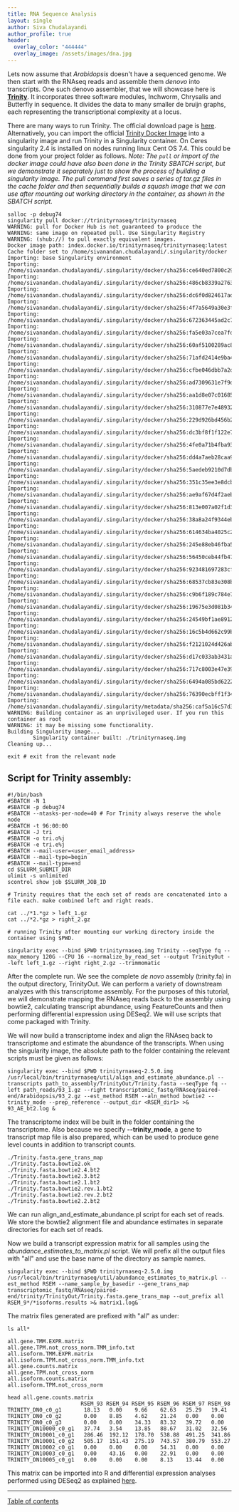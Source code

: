 ```yaml
---
title: RNA Sequence Analysis
layout: single
author: Siva Chudalayandi
author_profile: true
header:
  overlay_color: "444444"
  overlay_image: /assets/images/dna.jpg
---
```


Lets now assume that *Arabidopsis* doesn't have a sequenced genome. We then start with the RNAseq reads and assemble them *denovo* into transcripts. One such denovo assembler, that we will showcase here is [__Trinity__](https://github.com/trinityrnaseq/trinityrnaseq/wiki). It incorporates three software modules, Inchworm, Chrysalis and Butterfly in sequence. It divides the data to many smaller de bruijn graphs, each representing the transcriptional complexity at a locus.


There are many ways to run Trinity. The official download page is [here](https://github.com/trinityrnaseq/trinityrnaseq/releases).
Alternatively, you can import the official [Trinity Docker Image](https://hub.docker.com/r/trinityrnaseq/trinityrnaseq/) into a singularity image and run Trinity in a Singularity container. On Ceres singularity 2.4 is installed on nodes running linux Cent OS 7.4. This could be done from your project folder as follows.
*Note: The `pull` or import of the docker image could have also been done in the Trinity SBATCH script, but we demonstrate it separately just to show the process of building a singularity image. The pull command first saves a series of tar.gz files in the cache folder and then sequentially builds a squash image that we can use after mounting out working directory in the container, as shown in the SBATCH script.*

```
salloc -p debug74
singularity pull docker://trinityrnaseq/trinityrnaseq
WARNING: pull for Docker Hub is not guaranteed to produce the
WARNING: same image on repeated pull. Use Singularity Registry
WARNING: (shub://) to pull exactly equivalent images.
Docker image path: index.docker.io/trinityrnaseq/trinityrnaseq:latest
Cache folder set to /home/sivanandan.chudalayandi/.singularity/docker
Importing: base Singularity environment
Importing: /home/sivanandan.chudalayandi/.singularity/docker/sha256:ce640ed7800c29984dfd6c4cda9e5b6c759f630356e972c851125713628cdfd9.tar.gz
Importing: /home/sivanandan.chudalayandi/.singularity/docker/sha256:486cb8339a27635fa93dc47aa0c689326a0a7cce388966d16daf8d265436cf7f.tar.gz
Importing: /home/sivanandan.chudalayandi/.singularity/docker/sha256:dc6f0d824617ad8a5d1163a5b2084814665dd83156317ad06ccf14deb517a053.tar.gz
Importing: /home/sivanandan.chudalayandi/.singularity/docker/sha256:4f7a5649a30e3f318ce5d7e4dbcbbeb6c0938c4cbae4d4a641fe910562ff4978.tar.gz
Importing: /home/sivanandan.chudalayandi/.singularity/docker/sha256:672363445ad2c734e29221a6b47f4e614b5adc8a3cdca3364f62db2ed2bdff0c.tar.gz
Importing: /home/sivanandan.chudalayandi/.singularity/docker/sha256:fa5e03a7cea7fda9a438856574913bd4895091aa6db87feccabe56bab35de10d.tar.gz
Importing: /home/sivanandan.chudalayandi/.singularity/docker/sha256:60af5100289ac8a096793b2050c0dbb5040958661bd76bce44fe655d7800747b.tar.gz
Importing: /home/sivanandan.chudalayandi/.singularity/docker/sha256:71afd2414e9ba47b9b913096a234df60ec70cdff8e0d9dc136d849ade83ee1de.tar.gz
Importing: /home/sivanandan.chudalayandi/.singularity/docker/sha256:cfbe046dbb7a2d00a21e47136f0f65371cb44d471975a4010bec6503fce1fdde.tar.gz
Importing: /home/sivanandan.chudalayandi/.singularity/docker/sha256:ad7309631e7f9d0fde782912642154010ee230dcec0b31bda6262a6200860aaa.tar.gz
Importing: /home/sivanandan.chudalayandi/.singularity/docker/sha256:aa1d8e07c016851c7389bcefdeca671613fd5549cc8cb3716ec762bd7ecd6fb3.tar.gz
Importing: /home/sivanandan.chudalayandi/.singularity/docker/sha256:310877e7e48932846dd5fd88b594f1e7a0fa31a61401e10b31f71a09ee3841d5.tar.gz
Importing: /home/sivanandan.chudalayandi/.singularity/docker/sha256:229d926bd456b21601dcbb0b0148d092849fca1e589a149b141a13cb71f89667.tar.gz
Importing: /home/sivanandan.chudalayandi/.singularity/docker/sha256:dc3bf8f1f122e7c99d765a93aaec3db3011328e30d48f60c80f1e12d0794e223.tar.gz
Importing: /home/sivanandan.chudalayandi/.singularity/docker/sha256:4fe0a71b4fba93a388f18e50329f22dd078b4023640d5c0cddc17d873022870b.tar.gz
Importing: /home/sivanandan.chudalayandi/.singularity/docker/sha256:dd4a7aeb28caa9da4be497de7f7b65b61d790ae5ef4498b3fe7dd39768663beb.tar.gz
Importing: /home/sivanandan.chudalayandi/.singularity/docker/sha256:5aedeb9210d7db405b9e99bbefa2c64d9d05824ab067b831fdb95310193debe5.tar.gz
Importing: /home/sivanandan.chudalayandi/.singularity/docker/sha256:351c35ee3e8dcb6de90d3d2b81192e981660deee900baf94a41a144528222128.tar.gz
Importing: /home/sivanandan.chudalayandi/.singularity/docker/sha256:ae9af67d4f2aebce65b1ab4693adb4aee2e815146683052ee098f736b8c84b15.tar.gz
Importing: /home/sivanandan.chudalayandi/.singularity/docker/sha256:813e007a02f1d3b6d14180e90fd1de398cd453723474b566c6fc39d27e5e7182.tar.gz
Importing: /home/sivanandan.chudalayandi/.singularity/docker/sha256:38a8a24f9344eb0ded75c1005b17bd7163c88d1c61ef793122854bf9d6f5eae8.tar.gz
Importing: /home/sivanandan.chudalayandi/.singularity/docker/sha256:614634ba4025c2e0b2bf903367e353e4e75c68f60a5580513dcbe860c2ae73c9.tar.gz
Importing: /home/sivanandan.chudalayandi/.singularity/docker/sha256:245e88eb46fba5920fba64b8bc380e80ad844762ec8de67a408ac883cc79f2b4.tar.gz
Importing: /home/sivanandan.chudalayandi/.singularity/docker/sha256:56450ceb44fb47ca94a76e764eeb9c934712e0b15f8da1f54dd11c6e70be8941.tar.gz
Importing: /home/sivanandan.chudalayandi/.singularity/docker/sha256:923481697283cf0cb7b2bf4129428cd92ad6be9fb485701ef51d53c59d1352eb.tar.gz
Importing: /home/sivanandan.chudalayandi/.singularity/docker/sha256:68537cb83e308b416841a65c9061ef49615d005a800a7d647375de1cb65d191e.tar.gz
Importing: /home/sivanandan.chudalayandi/.singularity/docker/sha256:c9b6f189c784e7aa69ffd5f961d2f984210ccc160d3e8746b00ec0546bafeab4.tar.gz
Importing: /home/sivanandan.chudalayandi/.singularity/docker/sha256:19675e3d081b3482fcb1d982253203008212efeb32892edd8b1e79110d47c6e8.tar.gz
Importing: /home/sivanandan.chudalayandi/.singularity/docker/sha256:24549bf1ae8912a9d30c8efe69ffbc8979e67639a70bbfd7f5cba3f8b338f55b.tar.gz
Importing: /home/sivanandan.chudalayandi/.singularity/docker/sha256:16c5b4d662c99b94d81cf5902853bdbf98204bbb713d3df8254178151698defb.tar.gz
Importing: /home/sivanandan.chudalayandi/.singularity/docker/sha256:f2121024d426ab5040d03fa93fab380b1c296349f794767fc92a9d991143b4e7.tar.gz
Importing: /home/sivanandan.chudalayandi/.singularity/docker/sha256:d17c033ab3431aed136729f91794647c0d306c73991b9452f393ae1b1ee3f55d.tar.gz
Importing: /home/sivanandan.chudalayandi/.singularity/docker/sha256:717c8003e47e39f79d049eff0e82e25c106d959a4a9ebf7203932c9ca1a84456.tar.gz
Importing: /home/sivanandan.chudalayandi/.singularity/docker/sha256:6494a085bd622288605daaeab68ad49f1f00441358897520387fe1e2e81b724c.tar.gz
Importing: /home/sivanandan.chudalayandi/.singularity/docker/sha256:76390ecbff1f342992c0b76eeab5bc68d90299cdf580ccff67fa9db4590d21c5.tar.gz
Importing: /home/sivanandan.chudalayandi/.singularity/metadata/sha256:caf5a16c57d3307da698a52ea556c652d0fd6a7f8fc292a52cbd7418e63c5aac.tar.gz
WARNING: Building container as an unprivileged user. If you run this container as root
WARNING: it may be missing some functionality.
Building Singularity image...
        Singularity container built: ./trinityrnaseq.img
Cleaning up...

exit # exit from the relevant node
```

## Script for Trinity assembly:
```
#!/bin/bash
#SBATCH -N 1
#SBATCH -p debug74
#SBATCH --ntasks-per-node=40 # For Trinity always reserve the whole node
#SBATCH -t 96:00:00
#SBATCH -J tri
#SBATCH -o tri.o%j
#SBATCH -e tri.e%j
#SBATCH --mail-user=<user_email_address>
#SBATCH --mail-type=begin
#SBATCH --mail-type=end
cd $SLURM_SUBMIT_DIR
ulimit -s unlimited
scontrol show job $SLURM_JOB_ID

# Trinity requires that the each set of reads are concatenated into a file each. make combined left and right reads.

cat ../*1.*gz > left_1.gz
cat ../*2.*gz > right_2.gz

# running Trinity after mounting our working directory inside the container using $PWD.

singularity exec --bind $PWD trinityrnaseq.img Trinity --seqType fq --max_memory 120G --CPU 16 --normalize_by_read_set --output TrinityOut --left left_1.gz --right right_2.gz --trimmomatic
```
After the complete run. We see the complete *de novo* assembly (trinity.fa) in the output directory, TrinityOut. We can perform a variety of downstream analyzes with this transcriptome assembly. For the purposes of this tutorial, we will demonstrate mapping the RNAseq reads back to the assembly using bowtie2, calculating transcript abundance, using FeatureCounts and then performing differential expression using DESeq2. We will use scripts that come packaged with Trinity.



We will now build a transcriptome index and align the RNAseq back to transcriptome and estimate the abundance of the transcripts. When using the singularity image, the absolute path to the folder containing the relevant scripts must be given as follows:


```
singularity exec --bind $PWD trinityrnaseq-2.5.0.img /usr/local/bin/trinityrnaseq/util/align_and_estimate_abundance.pl --transcripts path_to_assembly/TrinityOut/Trinity.fasta --seqType fq --left path_reads/93_1.gz --right transcriptomic_fastq/RNAseq/paired-end/Arabidopsis/93_2.gz --est_method RSEM --aln_method bowtie2 --trinity_mode --prep_reference --output_dir <RSEM_dir1> >& 93_AE_bt2.log &
```
The transcriptome index will be built in the folder containing the transcriptome. Also because we specify __--trinity_mode__, a gene to transcript map file is also prepared, which can be used to produce gene level counts in addition to transcript counts.

```
./Trinity.fasta.gene_trans_map
./Trinity.fasta.bowtie2.ok
./Trinity.fasta.bowtie2.4.bt2
./Trinity.fasta.bowtie2.3.bt2
./Trinity.fasta.bowtie2.1.bt2
./Trinity.fasta.bowtie2.rev.1.bt2
./Trinity.fasta.bowtie2.rev.2.bt2
./Trinity.fasta.bowtie2.2.bt2
```

We can run align_and_estimate_abundance.pl script for each set of reads. We store the bowtie2 alignment file and abundance estimates in separate directories for each set of reads.


Now we build a transcript expression matrix for all samples using the *abundance_estimates_to_matrix.pl* script. We will prefix all the output files with "all" and use the base name of the directory as sample names.
```
singularity exec --bind $PWD trinityrnaseq-2.5.0.img /usr/local/bin/trinityrnaseq/util/abundance_estimates_to_matrix.pl --est_method RSEM --name_sample_by_basedir --gene_trans_map transcriptomic_fastq/RNAseq/paired-end/trinity/TrinityOut/Trinity.fasta.gene_trans_map --out_prefix all RSEM_9*/*isoforms.results >& matrix1.log&
```
The matrix files generated are prefixed with "all" as under:
```
ls all*

all.gene.TMM.EXPR.matrix
all.gene.TPM.not_cross_norm.TMM_info.txt
all.isoform.TMM.EXPR.matrix
all.isoform.TPM.not_cross_norm.TMM_info.txt
all.gene.counts.matrix
all.gene.TPM.not_cross_norm
all.isoform.counts.matrix
all.isoform.TPM.not_cross_norm
```


```
head all.gene.counts.matrix
                       RSEM_93 RSEM_94 RSEM_95 RSEM_96 RSEM_97 RSEM_98
TRINITY_DN0_c0_g1       18.13   0.00    9.66    62.63   25.29   19.41
TRINITY_DN0_c0_g2       0.00    8.85    4.62    21.24   0.00    0.00
TRINITY_DN0_c0_g3       0.00    0.00    34.33   83.32   39.72   0.00
TRINITY_DN10000_c0_g1   37.74   3.54    13.85   88.67   31.02   32.56
TRINITY_DN10001_c0_g1   286.46  192.12  178.70  538.88  491.25  341.86
TRINITY_DN10001_c0_g2   505.17  151.43  275.19  743.57  380.79  553.27
TRINITY_DN10002_c0_g1   0.00    0.00    0.00    54.31   0.00    0.00
TRINITY_DN10003_c0_g1   0.00    43.16   0.00    22.91   0.00    0.00
TRINITY_DN10005_c0_g1   0.00    0.00    0.00    8.13    13.44   0.00
```
This matrix can be imported into R and differential expression analyses performed using DESeq2 as explained [here](https://bioinformaticsworkbook.org/dataAnalysis/RNA-Seq/RNA-SeqIntro/Differential-Expression-Analysis).

---
[Table of contents](Differential-Expression-Analysis)
